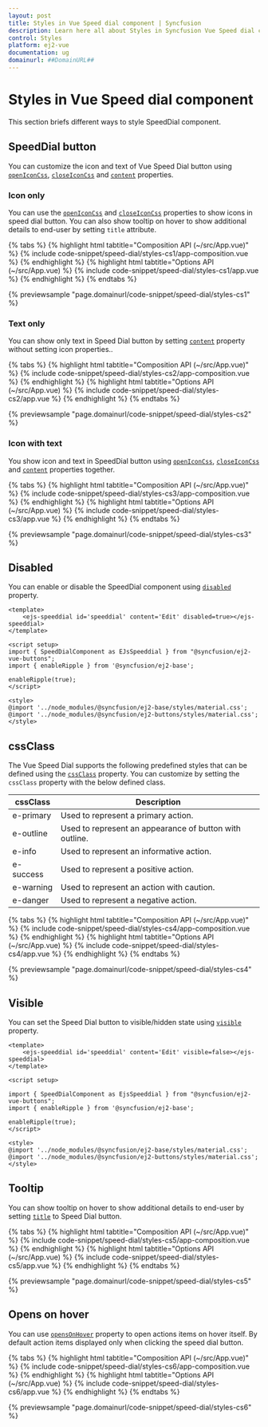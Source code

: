 ```yaml
---
layout: post
title: Styles in Vue Speed dial component | Syncfusion
description: Learn here all about Styles in Syncfusion Vue Speed dial component of Syncfusion Essential JS 2 and more.
control: Styles 
platform: ej2-vue
documentation: ug
domainurl: ##DomainURL##
---
```


# Styles in Vue Speed dial component

This section briefs different ways to style SpeedDial component.

## SpeedDial button

You can customize the icon and text of Vue Speed Dial button using [`openIconCss`](https://ej2.syncfusion.com/vue/documentation/api/speed-dial/#openiconcss), [`closeIconCss`](https://ej2.syncfusion.com/vue/documentation/api/speed-dial/#closeiconcss) and [`content`](https://ej2.syncfusion.com/vue/documentation/api/speed-dial/#content) properties.

### Icon only

You can use the [`openIconCss`](https://ej2.syncfusion.com/vue/documentation/api/speed-dial/#openiconcss) and [`closeIconCss`](https://ej2.syncfusion.com/vue/documentation/api/speed-dial/#closeiconcss) properties to show icons in speed dial button. You can also show tooltip on hover to show additional details to end-user by setting `title` attribute.

{% tabs %}
{% highlight html tabtitle="Composition API (~/src/App.vue)" %}
{% include code-snippet/speed-dial/styles-cs1/app-composition.vue %}
{% endhighlight %}
{% highlight html tabtitle="Options API (~/src/App.vue) %}
{% include code-snippet/speed-dial/styles-cs1/app.vue %}
{% endhighlight %}
{% endtabs %}
        
{% previewsample "page.domainurl/code-snippet/speed-dial/styles-cs1" %}

### Text only

You can show only text in Speed Dial button by setting [`content`](https://ej2.syncfusion.com/vue/documentation/api/speed-dial/#content) property  without setting icon properties..

{% tabs %}
{% highlight html tabtitle="Composition API (~/src/App.vue)" %}
{% include code-snippet/speed-dial/styles-cs2/app-composition.vue %}
{% endhighlight %}
{% highlight html tabtitle="Options API (~/src/App.vue) %}
{% include code-snippet/speed-dial/styles-cs2/app.vue %}
{% endhighlight %}
{% endtabs %}
        
{% previewsample "page.domainurl/code-snippet/speed-dial/styles-cs2" %}

### Icon with text

You show icon and text in SpeedDial button using [`openIconCss`](https://ej2.syncfusion.com/vue/documentation/api/speed-dial/#openiconcss), [`closeIconCss`](https://ej2.syncfusion.com/vue/documentation/api/speed-dial/#closeiconcss) and [`content`](https://ej2.syncfusion.com/vue/documentation/api/speed-dial/#content) properties together.

{% tabs %}
{% highlight html tabtitle="Composition API (~/src/App.vue)" %}
{% include code-snippet/speed-dial/styles-cs3/app-composition.vue %}
{% endhighlight %}
{% highlight html tabtitle="Options API (~/src/App.vue) %}
{% include code-snippet/speed-dial/styles-cs3/app.vue %}
{% endhighlight %}
{% endtabs %}
        
{% previewsample "page.domainurl/code-snippet/speed-dial/styles-cs3" %}

## Disabled

You can enable or disable the SpeedDial component using [`disabled`](https://ej2.syncfusion.com/vue/documentation/api/speed-dial/#disabled) property.

```
<template>
    <ejs-speeddial id='speeddial' content='Edit' disabled=true></ejs-speeddial>
</template>

<script setup>
import { SpeedDialComponent as EJsSpeeddial } from "@syncfusion/ej2-vue-buttons";
import { enableRipple } from '@syncfusion/ej2-base';

enableRipple(true);
</script>

<style>
@import '../node_modules/@syncfusion/ej2-base/styles/material.css';
@import '../node_modules/@syncfusion/ej2-buttons/styles/material.css';
</style>
```

## cssClass

The Vue Speed Dial supports the following predefined styles that can be defined using the [`cssClass`](https://ej2.syncfusion.com/vue/documentation/api/speed-dial/#cssclass) property. You can customize by setting the `cssClass` property with the below defined class.

| cssClass | Description |
| -------- | -------- |
| e-primary | Used to represent a primary action. |
| e-outline |  Used to represent an appearance of button with outline. |
| e-info |  Used to represent an informative action. |
| e-success | Used to represent a positive action. |
| e-warning | Used to represent an action with caution. |
| e-danger | Used to represent a negative action. |

{% tabs %}
{% highlight html tabtitle="Composition API (~/src/App.vue)" %}
{% include code-snippet/speed-dial/styles-cs4/app-composition.vue %}
{% endhighlight %}
{% highlight html tabtitle="Options API (~/src/App.vue) %}
{% include code-snippet/speed-dial/styles-cs4/app.vue %}
{% endhighlight %}
{% endtabs %}
        
{% previewsample "page.domainurl/code-snippet/speed-dial/styles-cs4" %}

## Visible

You can set the Speed Dial button to visible/hidden state using [`visible`](https://ej2.syncfusion.com/vue/documentation/api/speed-dial/#visible) property.

```
<template>
    <ejs-speeddial id='speeddial' content='Edit' visible=false></ejs-speeddial>
</template>

<script setup>

import { SpeedDialComponent as EjsSpeeddial } from "@syncfusion/ej2-vue-buttons";
import { enableRipple } from '@syncfusion/ej2-base';

enableRipple(true);
</script>

<style>
@import '../node_modules/@syncfusion/ej2-base/styles/material.css';
@import '../node_modules/@syncfusion/ej2-buttons/styles/material.css';
</style>
```

## Tooltip

You can show tooltip on hover to show additional details to end-user by setting [`title`](https://ej2.syncfusion.com/vue/documentation/api/speed-dial/speedDialItemModel/#title) to Speed Dial button.

{% tabs %}
{% highlight html tabtitle="Composition API (~/src/App.vue)" %}
{% include code-snippet/speed-dial/styles-cs5/app-composition.vue %}
{% endhighlight %}
{% highlight html tabtitle="Options API (~/src/App.vue) %}
{% include code-snippet/speed-dial/styles-cs5/app.vue %}
{% endhighlight %}
{% endtabs %}
        
{% previewsample "page.domainurl/code-snippet/speed-dial/styles-cs5" %}

## Opens on hover

You can use [`opensOnHover`](https://ej2.syncfusion.com/vue/documentation/api/speed-dial/#opensonhover) property to open actions items on hover itself. By default action items displayed only when clicking the speed dial button.

{% tabs %}
{% highlight html tabtitle="Composition API (~/src/App.vue)" %}
{% include code-snippet/speed-dial/styles-cs6/app-composition.vue %}
{% endhighlight %}
{% highlight html tabtitle="Options API (~/src/App.vue) %}
{% include code-snippet/speed-dial/styles-cs6/app.vue %}
{% endhighlight %}
{% endtabs %}
        
{% previewsample "page.domainurl/code-snippet/speed-dial/styles-cs6" %}